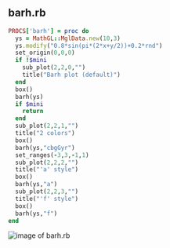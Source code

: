 
## barh.rb

```ruby
PROCS['barh'] = proc do
  ys = MathGL::MglData.new(10,3)
  ys.modify("0.8*sin(pi*(2*x+y/2))+0.2*rnd")
  set_origin(0,0,0)
  if !$mini
    sub_plot(2,2,0,"")
    title("Barh plot (default)")
  end
  box()
  barh(ys)
  if $mini
    return
  end
  sub_plot(2,2,1,"")
  title("2 colors")
  box()
  barh(ys,"cbgGyr")
  set_ranges(-3,3,-1,1)
  sub_plot(2,2,2,"")
  title("'a' style")
  box()
  barh(ys,"a")
  sub_plot(2,2,3,"")
  title("'f' style")
  box()
  barh(ys,"f")
end


```
![image of barh.rb](https://raw.github.com/masa16/ruby-mathgl-sample/master/samples/barh/barh.png)
